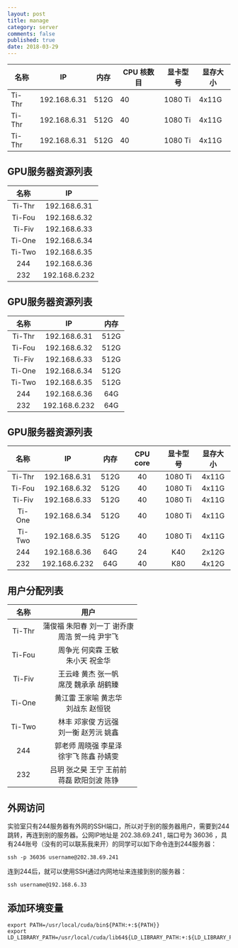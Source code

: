 ```yaml
---
layout: post
title: manage
category: server
comments: false
published: true
date: 2018-03-29
---
```



<div class="table-wrapper">
  <table>
    <thead>
      <tr>
        <th>名称</th>
        <th>IP</th>
        <th>内存</th>
        <th>CPU 核数目</th>
        <th>显卡型号</th>
        <th>显存大小</th>
      </tr>
    </thead>
    <tbody>
      <tr>
        <td>Ti-Thr</td>
        <td>192.168.6.31</td>
        <td>512G</td>
        <td>40</td>
        <td>1080 Ti</td>
        <td>4x11G</td>
      </tr>
      <tr>
        <td>Ti-Thr</td>
        <td>192.168.6.31</td>
        <td>512G</td>
        <td>40</td>
        <td>1080 Ti</td>
        <td>4x11G</td>
      </tr>
      <tr>
        <td>Ti-Thr</td>
        <td>192.168.6.31</td>
        <td>512G</td>
        <td>40</td>
        <td>1080 Ti</td>
        <td>4x11G</td>
      </tr>
    </tbody>
  </table>
</div>

## GPU服务器资源列表

| 名称 | IP |
|:---:|:---:|
|Ti-Thr|192.168.6.31|
|Ti-Fou|192.168.6.32|
|Ti-Fiv|192.168.6.33|
|Ti-One|192.168.6.34|
|Ti-Two|192.168.6.35|
|244|192.168.6.36|
|232|192.168.6.232|

## GPU服务器资源列表

| 名称 | IP | 内存 |
|:---:|:---:|:---:|
|Ti-Thr|192.168.6.31|512G|
|Ti-Fou|192.168.6.32|512G|
|Ti-Fiv|192.168.6.33|512G|
|Ti-One|192.168.6.34|512G|
|Ti-Two|192.168.6.35|512G|
|244|192.168.6.36|64G|24|
|232|192.168.6.232|64G|40|

## GPU服务器资源列表

| 名称 | IP | 内存 |CPU core|显卡型号|显存大小|
|:---:|:---:|:---:|:-------:|:-------:|:-------:|
|Ti-Thr|192.168.6.31|512G|40|1080 Ti|4x11G|
|Ti-Fou|192.168.6.32|512G|40|1080 Ti|4x11G|
|Ti-Fiv|192.168.6.33|512G|40|1080 Ti|4x11G|
|Ti-One|192.168.6.34|512G|40|1080 Ti|4x11G|
|Ti-Two|192.168.6.35|512G|40|1080 Ti|4x11G|
|244|192.168.6.36|64G|24|K40|2x12G|
|232|192.168.6.232|64G|40|K80|4x12G|


## 用户分配列表

| 名称 | 用户 |
|:---:|:---:|
|Ti-Thr|蒲俊福 朱阳春 刘一丁 谢乔康 <br>周浩 贺一纯 尹宇飞|
|Ti-Fou|周争光 何奕霖 王敏 <br>朱小天 祝金华|
|Ti-Fiv|王云峰 黄杰 张一帆 <br>席茂 魏承承 胡鹤臻|
|Ti-One|黄江雷 王家喻 黄志华 <br>刘战东 赵恒锐|
|Ti-Two|林丰 邓家俊 方远强 <br>刘一衡 赵芳沅 姚鑫|
|244|郭老师 周晓强 李星泽 <br>徐宇飞 陈鑫 孙婧雯|
|232|吕玥 张之昊 王宁 王前前 <br>蒋磊 欧阳剑波 陈铮|


## 外网访问
实验室只有244服务器有外网的SSH端口，所以对于别的服务器用户，需要到244跳转，再连到别的服务器。公网IP地址是 202.38.69.241 , 端口号为 36036 ，具有244账号（没有的可以联系我来开）的同学可以如下命令连到244服务器：
```
ssh -p 36036 username@202.38.69.241
```
连到244后，就可以使用SSH通过内网地址来连接到别的服务器：
```
ssh username@192.168.6.33
```


## 添加环境变量
```
export PATH=/usr/local/cuda/bin${PATH:+:${PATH}}
export LD_LIBRARY_PATH=/usr/local/cuda/lib64${LD_LIBRARY_PATH:+:${LD_LIBRARY_PATH}}
```
